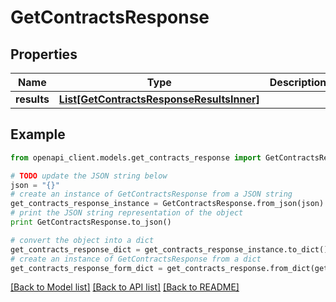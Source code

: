 # GetContractsResponse


## Properties
Name | Type | Description | Notes
------------ | ------------- | ------------- | -------------
**results** | [**List[GetContractsResponseResultsInner]**](GetContractsResponseResultsInner.md) |  | 

## Example

```python
from openapi_client.models.get_contracts_response import GetContractsResponse

# TODO update the JSON string below
json = "{}"
# create an instance of GetContractsResponse from a JSON string
get_contracts_response_instance = GetContractsResponse.from_json(json)
# print the JSON string representation of the object
print GetContractsResponse.to_json()

# convert the object into a dict
get_contracts_response_dict = get_contracts_response_instance.to_dict()
# create an instance of GetContractsResponse from a dict
get_contracts_response_form_dict = get_contracts_response.from_dict(get_contracts_response_dict)
```
[[Back to Model list]](../README.md#documentation-for-models) [[Back to API list]](../README.md#documentation-for-api-endpoints) [[Back to README]](../README.md)


